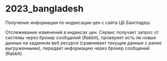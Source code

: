 # 2023_bangladesh
Получение информации по индексации цен с сайта ЦБ Бангладеш

Отслеживание изменений в индексах цен.
Сервис получает запрос от системы через брокер сообщений (Rabbit), 
проверяет есть ли новые данные на заданном веб ресурсе (сравнивает текущие данные с ранее выгруженными), 
передает информацию через брокер сообщений (Rabbit).
	
